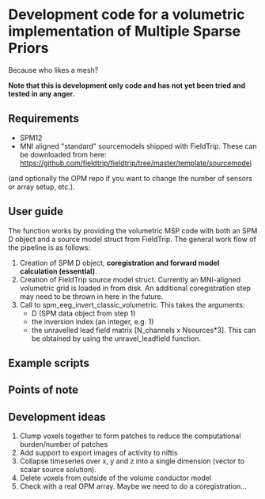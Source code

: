# Development code for a volumetric implementation of Multiple Sparse Priors
Because who likes a mesh?

**Note that this is development only code and has not yet been tried and tested in any anger.**

## Requirements
- SPM12
- MNI aligned "standard" sourcemodels shipped with FieldTrip. These can be downloaded from here: https://github.com/fieldtrip/fieldtrip/tree/master/template/sourcemodel 

(and optionally the OPM repo if you want to change the number of sensors or array setup, etc.).

## User guide
The function works by providing the volumetric MSP code with both an SPM D object and a source model struct from FieldTrip. The general work flow of the pipeline is as follows:

1. Creation of SPM D object, **coregistration and forward model calculation (essential)**.
2. Creation of FieldTrip source model struct. Currently an MNI-aligned volumetric grid is loaded in from disk. An additional coregistration step may need to be thrown in here in the future.
3. Call to spm_eeg_invert_classic_volumetric. This takes the arguments:
   - D (SPM data object from step 1)
   - the inversion index (an integer, e.g. 1)
   - the unravelled lead field matrix [N_channels x Nsources*3]. This can be obtained by using the unravel_leadfield function.

## Example scripts

## Points of note

## Development ideas
1. Clump voxels together to form patches to reduce the computational burden/number of patches
2. Add support to export images of activity to niftis
3. Collapse timeseries over x, y and z into a single dimension (vector to scalar source solution).
4. Delete voxels from outside of the volume conductor model
5. Check with a real OPM array. Maybe we need to do a coregistration...
